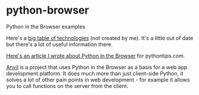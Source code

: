 # python-browser
Python in the Browser examples

Here's a [big table of technologies](http://stromberg.dnsalias.org/~strombrg/pybrowser/python-browser.html) (not created by me). It's a little out of date but there's a lot of useful information there.

[Here's an article I wrote about Python in the Browser](https://pythontips.com/2019/05/22/running-python-in-the-browser/) for pythontips.com.

[Anvil](https://anvil.works) is a project that uses Python in the Browser as a basis for a web app development platform. It does much more than just client-side Python, it solves a lot of other pain points in web development - for example it  allows you to call functions on the server from the client.
